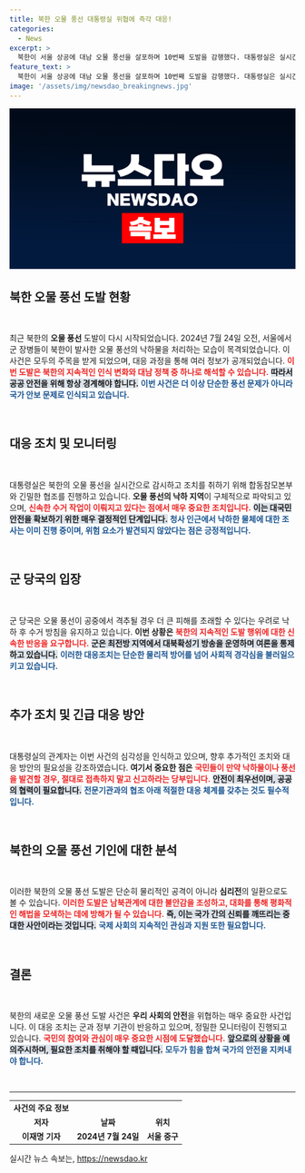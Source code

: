 ```yaml
---
title: 북한 오물 풍선 대통령실 위협에 즉각 대응!
categories:
  - News
excerpt: >
  북한이 서울 상공에 대남 오물 풍선을 살포하며 10번째 도발을 감행했다. 대통령실은 실시간 감시 및 낙하물 수거 조치를 취하며 안전성을 확인했다. 군 당국은 민간 피해 우려로 낙하 후 수거 방침을 유지하고 철저히 대응하고 있다.
feature_text: >
  북한이 서울 상공에 대남 오물 풍선을 살포하며 10번째 도발을 감행했다. 대통령실은 실시간 감시 및 낙하물 수거 조치를 취하며 안전성을 확인했다. 군 당국은 민간 피해 우려로 낙하 후 수거 방침을 유지하고 철저히 대응하고 있다.
image: '/assets/img/newsdao_breakingnews.jpg'
---
```


<p><img src="/assets/img/newsdao_breakingnews.jpg" alt="ontimetimes 속보" /></p>

<h2 data-ke-size="size26">북한 오물 풍선 도발 현황</h2>

<p data-ke-size="size16">&nbsp;</p>  

<p>최근 북한의 <b>오물 풍선</b> 도발이 다시 시작되었습니다. 2024년 7월 24일 오전, 서울에서 군 장병들이 북한이 발사한 오물 풍선의 낙하물을 처리하는 모습이 목격되었습니다. 이 사건은 모두의 주목을 받게 되었으며, 대응 과정을 통해 여러 정보가 공개되었습니다. <b><span style="color: #ee2323;">이번 도발은 북한의 지속적인 인식 변화와 대남 정책 중 하나로 해석할 수 있습니다.</span></b> <b><span style="background-color: #21538527;">따라서 공공 안전을 위해 항상 경계해야 합니다.</span></b> <b><span style="color: #1a5490;">이번 사건은 더 이상 단순한 풍선 문제가 아니라 국가 안보 문제로 인식되고 있습니다.</span></b> </p>

<p data-ke-size="size16">&nbsp;</p>  

<h2 data-ke-size="size26">대응 조치 및 모니터링</h2>

<p data-ke-size="size16">&nbsp;</p>  

<p>대통령실은 북한의 오물 풍선을 실시간으로 감시하고 조치를 취하기 위해 합동참모본부와 긴밀한 협조를 진행하고 있습니다. <b>오물 풍선의 낙하 지역</b>이 구체적으로 파악되고 있으며, <b><span style="color: #ee2323;">신속한 수거 작업이 이뤄지고 있다는 점에서 매우 중요한 조치입니다.</span></b> <b><span style="background-color: #21538527;">이는 대국민 안전을 확보하기 위한 매우 결정적인 단계입니다.</span></b> <b><span style="color: #1a5490;">청사 인근에서 낙하한 물체에 대한 조사는 이미 진행 중이며, 위험 요소가 발견되지 않았다는 점은 긍정적입니다.</span></b></p>

<p data-ke-size="size16">&nbsp;</p>  

<h2 data-ke-size="size26">군 당국의 입장</h2>

<p data-ke-size="size16">&nbsp;</p>  

<p>군 당국은 오물 풍선이 공중에서 격추될 경우 더 큰 피해를 초래할 수 있다는 우려로 낙하 후 수거 방침을 유지하고 있습니다. <b>이번 상황은</b> <b><span style="color: #ee2323;">북한의 지속적인 도발 행위에 대한 신속한 반응을 요구합니다.</span></b> <b><span style="background-color: #21538527;">군은 최전방 지역에서 대북확성기 방송을 운영하며 여론을 통제하고 있습니다.</span></b> <b><span style="color: #1a5490;">이러한 대응조치는 단순한 물리적 방어를 넘어 사회적 경각심을 불러일으키고 있습니다.</span></b> </p>

<p data-ke-size="size16">&nbsp;</p>  

<h2 data-ke-size="size26">추가 조치 및 긴급 대응 방안</h2>

<p data-ke-size="size16">&nbsp;</p>  

<p>대통령실의 관계자는 이번 사건의 심각성을 인식하고 있으며, 향후 추가적인 조치와 대응 방안의 필요성을 강조하였습니다. <b>여기서 중요한 점은</b> <b><span style="color: #ee2323;">국민들이 만약 낙하물이나 풍선을 발견할 경우, 절대로 접촉하지 말고 신고하라는 당부입니다.</span></b> <b><span style="background-color: #21538527;">안전이 최우선이며, 공공의 협력이 필요합니다.</span></b> <b><span style="color: #1a5490;">전문기관과의 협조 아래 적절한 대응 체계를 갖추는 것도 필수적입니다.</span></b> </p>

<p data-ke-size="size16">&nbsp;</p>  

<h2 data-ke-size="size26">북한의 오물 풍선 기인에 대한 분석</h2>

<p data-ke-size="size16">&nbsp;</p>  

<p>이러한 북한의 오물 풍선 도발은 단순히 물리적인 공격이 아니라 <b>심리전</b>의 일환으로도 볼 수 있습니다. <b><span style="color: #ee2323;">이러한 도발은 남북관계에 대한 불안감을 조성하고, 대화를 통해 평화적인 해법을 모색하는 데에 방해가 될 수 있습니다.</span></b> <b><span style="background-color: #21538527;">즉, 이는 국가 간의 신뢰를 깨뜨리는 중대한 사안이라는 것입니다.</span></b> <b><span style="color: #1a5490;">국제 사회의 지속적인 관심과 지원 또한 필요합니다.</span></b> </p>

<p data-ke-size="size16">&nbsp;</p>  

<h2 data-ke-size="size26">결론</h2>

<p data-ke-size="size16">&nbsp;</p>  

<p>북한의 새로운 오물 풍선 도발 사건은 <b>우리 사회의 안전</b>을 위협하는 매우 중요한 사건입니다. 이 대응 조치는 군과 정부 기관이 반응하고 있으며, 정밀한 모니터링이 진행되고 있습니다. <b><span style="color: #ee2323;">국민의 참여와 관심이 매우 중요한 시점에 도달했습니다.</span></b> <b><span style="background-color: #21538527;">앞으로의 상황을 예의주시하며, 필요한 조치를 취해야 할 때입니다.</span></b> <b><span style="color: #1a5490;">모두가 힘을 합쳐 국가의 안전을 지켜내야 합니다.</span></b> </p>

<p data-ke-size="size16">&nbsp;</p> 

<hr>  

<table style="width:100%; border-collapse:collapse;">  
<tr>  
<td style="text-align: center; height: 17px;"><b>사건의 주요 정보</b></td>  
</tr>  
<tr>  
<td style="text-align: center; height: 17px;"><b>저자</b></td>  
<td style="text-align: center; height: 17px;"><b>날짜</b></td>  
<td style="text-align: center; height: 17px;"><b>위치</b></td>  
</tr>  
<tr>  
<td style="text-align: center; height: 17px;"><b>이재명 기자</b></td>  
<td style="text-align: center; height: 17px;"><b>2024년 7월 24일</b></td>  
<td style="text-align: center; height: 17px;"><b>서울 중구</b></td>  
</tr>  
</table>  
실시간 뉴스 속보는, <a href="https://newsdao.kr" rel="dofollow">https://newsdao.kr</a>


